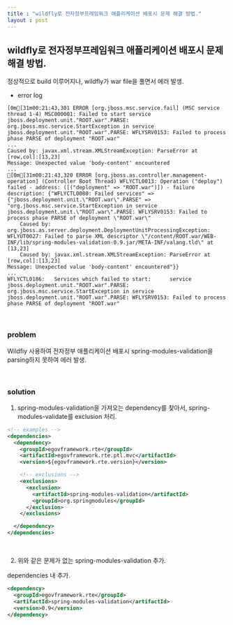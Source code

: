 ```yaml
---
title : "wildfly로 전자정부프레임워크 애플리케이션 배포시 문제 해결 방법."
layout : post
---
```



## wildfly로 전자정부프레임워크 애플리케이션 배포시 문제 해결 방법.  

정상적으로 build 이루어지나, wildfly가 war file을 풀면서 에러 발생.  

- error log  
```
[0m[31m00:21:43,301 ERROR [org.jboss.msc.service.fail] (MSC service thread 1-4) MSC000001: Failed to start service jboss.deployment.unit."ROOT.war".PARSE: org.jboss.msc.service.StartException in service jboss.deployment.unit."ROOT.war".PARSE: WFLYSRV0153: Failed to process phase PARSE of deployment "ROOT.war"
...
Caused by: javax.xml.stream.XMLStreamException: ParseError at [row,col]:[13,23]
Message: Unexpected value 'body-content' encountered
...
[0m[31m00:21:43,320 ERROR [org.jboss.as.controller.management-operation] (Controller Boot Thread) WFLYCTL0013: Operation ("deploy") failed - address: ([("deployment" => "ROOT.war")]) - failure description: {"WFLYCTL0080: Failed services" => {"jboss.deployment.unit.\"ROOT.war\".PARSE" => "org.jboss.msc.service.StartException in service jboss.deployment.unit.\"ROOT.war\".PARSE: WFLYSRV0153: Failed to process phase PARSE of deployment \"ROOT.war\"
    Caused by: org.jboss.as.server.deployment.DeploymentUnitProcessingException: WFLYUT0027: Failed to parse XML descriptor \"/content/ROOT.war/WEB-INF/lib/spring-modules-validation-0.9.jar/META-INF/valang.tld\" at [13,23]
    Caused by: javax.xml.stream.XMLStreamException: ParseError at [row,col]:[13,23]
Message: Unexpected value 'body-content' encountered"}}
...
WFLYCTL0186:   Services which failed to start:      service jboss.deployment.unit."ROOT.war".PARSE: org.jboss.msc.service.StartException in service jboss.deployment.unit."ROOT.war".PARSE: WFLYSRV0153: Failed to process phase PARSE of deployment "ROOT.war"
```


<br/>

### problem  
Wildfiy 사용하여 전자정부 애플리케이션 배포시 spring-modules-validation을 parsing하지 못하여 에러 발생.


<br/>

### solution  

1. spring-modules-validation을 가져오는 dependency를 찾아서, spring-modules-validate를 exclusion 처리.

```xml
<!-- examples -->
<dependencies>
  <dependency>
    <groupId>egovframework.rte</groupId>
    <artifactId>egovframework.rte.ptl.mvc</artifactId>
    <version>${egovframework.rte.version}</version>

    <!-- exclusions -->
    <exclusions>
      <exclusion>
        <artifactId>spring-modules-validation</artifactId>
        <groupId>org.springmodules</groupId>
      </exclusion>
    </exclusions>

  </dependency>
</dependencies>
```


<br/>

2. 위와 같은 문제가 없는 spring-modules-validation 추가.

dependencies 내 추가.

```xml
<dependency>
  <groupId>egovframework.rte</groupId>
  <artifactId>spring-modules-validation</artifactId>
  <version>0.9</version>
</dependency>
```
